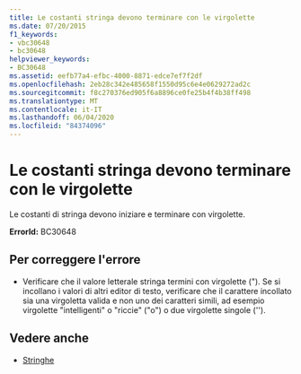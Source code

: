 ```yaml
---
title: Le costanti stringa devono terminare con le virgolette
ms.date: 07/20/2015
f1_keywords:
- vbc30648
- bc30648
helpviewer_keywords:
- BC30648
ms.assetid: eefb77a4-efbc-4000-8871-edce7ef7f2df
ms.openlocfilehash: 2eb28c342e485658f1550d95c6e4e0629272ad2c
ms.sourcegitcommit: f8c270376ed905f6a8896ce0fe25b4f4b38ff498
ms.translationtype: MT
ms.contentlocale: it-IT
ms.lasthandoff: 06/04/2020
ms.locfileid: "84374096"
---
```

# <a name="string-constants-must-end-with-a-double-quote"></a>Le costanti stringa devono terminare con le virgolette
Le costanti di stringa devono iniziare e terminare con virgolette.  
  
 **ErrorId:** BC30648  
  
## <a name="to-correct-this-error"></a>Per correggere l'errore  
  
- Verificare che il valore letterale stringa termini con virgolette ("). Se si incollano i valori di altri editor di testo, verificare che il carattere incollato sia una virgoletta valida e non uno dei caratteri simili, ad esempio virgolette "intelligenti" o "riccie" ("o") o due virgolette singole ('').  
  
## <a name="see-also"></a>Vedere anche

- [Stringhe](../../programming-guide/language-features/strings/index.md)

